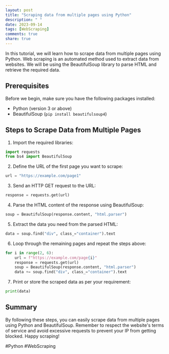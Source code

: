 ```yaml
---
layout: post
title: "Scraping data from multiple pages using Python"
description: " "
date: 2023-09-14
tags: [WebScraping]
comments: true
share: true
---
```


In this tutorial, we will learn how to scrape data from multiple pages using Python. Web scraping is an automated method used to extract data from websites. We will be using the BeautifulSoup library to parse HTML and retrieve the required data.

## Prerequisites

Before we begin, make sure you have the following packages installed:
- Python (version 3 or above)
- BeautifulSoup (`pip install beautifulsoup4`)

## Steps to Scrape Data from Multiple Pages

1. Import the required libraries:
```python
import requests
from bs4 import BeautifulSoup
```

2. Define the URL of the first page you want to scrape:
```python
url = "https://example.com/page1"
```

3. Send an HTTP GET request to the URL:
```python
response = requests.get(url)
```

4. Parse the HTML content of the response using BeautifulSoup:
```python
soup = BeautifulSoup(response.content, "html.parser")
```

5. Extract the data you need from the parsed HTML:
```python
data = soup.find("div", class_="container").text
```

6. Loop through the remaining pages and repeat the steps above:
```python
for i in range(2, 6):
    url = f"https://example.com/page{i}"
    response = requests.get(url)
    soup = BeautifulSoup(response.content, "html.parser")
    data += soup.find("div", class_="container").text
```

7. Print or store the scraped data as per your requirement:
```python
print(data)
```

## Summary

By following these steps, you can easily scrape data from multiple pages using Python and BeautifulSoup. Remember to respect the website's terms of service and avoid excessive requests to prevent your IP from getting blocked. Happy scraping!

#Python #WebScraping